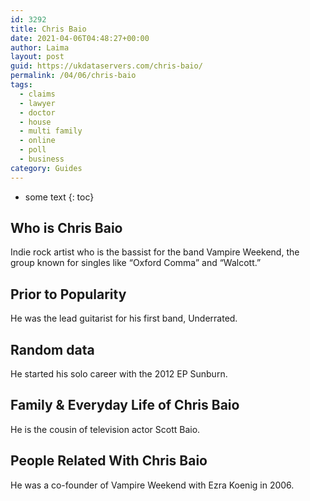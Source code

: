 ```yaml
---
id: 3292
title: Chris Baio
date: 2021-04-06T04:48:27+00:00
author: Laima
layout: post
guid: https://ukdataservers.com/chris-baio/
permalink: /04/06/chris-baio
tags:
  - claims
  - lawyer
  - doctor
  - house
  - multi family
  - online
  - poll
  - business
category: Guides
---
```


* some text
{: toc}


## Who is Chris Baio
                  
                  
                  
Indie rock artist who is the bassist for the band Vampire Weekend, the group known for singles like &#8220;Oxford Comma&#8221; and &#8220;Walcott.&#8221;
                  
              
            
              
            
                
                
                
## Prior to Popularity
                  
                  
                  
He was the lead guitarist for his first band, Underrated.
                  
              
            
              
            
                
                
                
## Random data
                  
                  
                  
He started his solo career with the 2012 EP Sunburn.
                  
              
            
              
            
                
                
                
## Family & Everyday Life of Chris Baio
                  
                  
                  
He is the cousin of television actor Scott Baio.
                  
              
            
              
            
                
                
                
## People Related With Chris Baio
                  
                  
                  
He was a co-founder of Vampire Weekend with Ezra Koenig in 2006.
                  
              
            
              
            
                
              
            
              
              
            
            
              
            
          
          
          